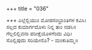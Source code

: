 +++
title = "036"

+++
ಎಲ್ಲೆಲ್ಲಿಯುಂ ಮೋಹಸಂಭ್ರಾಂತಿಗಳ ಕವಿಸಿ।  
ಸಲ್ಲದ ಕುಮಾರ್ಗದೊಳು ನಿನ್ನ ತಾಂ ನಡಸಿ॥  
ಗೆಲ್ಲಲಿಲ್ಲಿವನಾ ಪರೀಕ್ಷೆಯೊಳಗೆಂದು ವಿಧಿ।  
ಸೊಲ್ಲಿಪುದು ಸರಿಯೇನೊ? - ಮಂಕುತಿಮ್ಮ॥  
